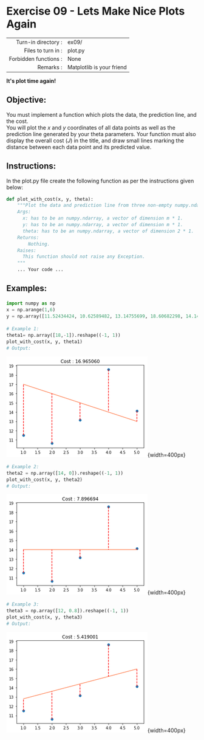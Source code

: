 # Exercise 09 - Lets Make Nice Plots Again

|                         |                    |
| -----------------------:| ------------------ |
|   Turn-in directory :   |  ex09/             |
|   Files to turn in :    |  plot.py           |
|   Forbidden functions : |  None              |
|   Remarks :             |  Matplotlib is your friend |


**It's plot time again!**

## Objective:
You must implement a function which plots the data, the prediction line, and the cost.  
You will plot the $x$ and $y$ coordinates of all data points as well as the prediction line generated by your theta parameters.
Your function must also display the overall cost ($J$) in the title, and draw small lines marking the distance between each data point and its predicted value.


## Instructions:
In the plot.py file create the following function as per the instructions given below:
```python
def plot_with_cost(x, y, theta):
    """Plot the data and prediction line from three non-empty numpy.ndarray.
    Args:
      x: has to be an numpy.ndarray, a vector of dimension m * 1.
      y: has to be an numpy.ndarray, a vector of dimension m * 1.
      theta: has to be an numpy.ndarray, a vector of dimension 2 * 1.
    Returns:
        Nothing.
    Raises:
      This function should not raise any Exception.
    """
    ... Your code ...
```

## Examples:
```python
import numpy as np
x = np.arange(1,6)
y = np.array([11.52434424, 10.62589482, 13.14755699, 18.60682298, 14.14329568]).reshape((-1, 1))

# Example 1:
theta1= np.array([18,-1]).reshape((-1, 1))
plot_with_cost(x, y, theta1)
# Output:
```
![plot_cost1](../assets/plotcost1.png){width=400px}

```python
# Example 2:
theta2 = np.array([14, 0]).reshape((-1, 1))
plot_with_cost(x, y, theta2)
# Output:
```
![plot_cost2](../assets/plotcost2.png){width=400px}

```python
# Example 3:
theta3 = np.array([12, 0.8]).reshape((-1, 1))
plot_with_cost(x, y, theta3)
# Output:
```
![plot_cost3](../assets/plotcost3.png){width=400px}
